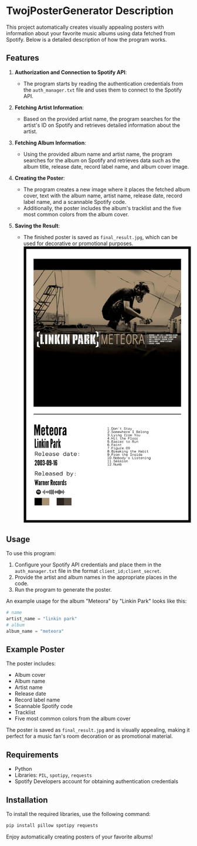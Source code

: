 # TwojPosterGenerator Description

This project automatically creates visually appealing posters with information about your favorite music albums using data fetched from Spotify. Below is a detailed description of how the program works.

## Features

1. **Authorization and Connection to Spotify API**:
    - The program starts by reading the authentication credentials from the `auth_manager.txt` file and uses them to connect to the Spotify API.
    
2. **Fetching Artist Information**:
    - Based on the provided artist name, the program searches for the artist's ID on Spotify and retrieves detailed information about the artist.

3. **Fetching Album Information**:
    - Using the provided album name and artist name, the program searches for the album on Spotify and retrieves data such as the album title, release date, record label name, and album cover image.

4. **Creating the Poster**:
    - The program creates a new image where it places the fetched album cover, text with the album name, artist name, release date, record label name, and a scannable Spotify code.
    - Additionally, the poster includes the album's tracklist and the five most common colors from the album cover.

5. **Saving the Result**:
    - The finished poster is saved as `final_result.jpg`, which can be used for decorative or promotional purposes.
    ![example](final_result.jpg)


## Usage

To use this program:

1. Configure your Spotify API credentials and place them in the `auth_manager.txt` file in the format `client_id;client_secret`.
2. Provide the artist and album names in the appropriate places in the code.
3. Run the program to generate the poster.

An example usage for the album "Meteora" by "Linkin Park" looks like this:
```python
# name
artist_name = "linkin park"
# album
album_name = "meteora"
```

## Example Poster

The poster includes:
- Album cover
- Album name
- Artist name
- Release date
- Record label name
- Scannable Spotify code
- Tracklist
- Five most common colors from the album cover

The poster is saved as `final_result.jpg` and is visually appealing, making it perfect for a music fan's room decoration or as promotional material.

## Requirements

- Python
- Libraries: `PIL`, `spotipy`, `requests`
- Spotify Developers account for obtaining authentication credentials

## Installation

To install the required libraries, use the following command:
```bash
pip install pillow spotipy requests
```

Enjoy automatically creating posters of your favorite albums!